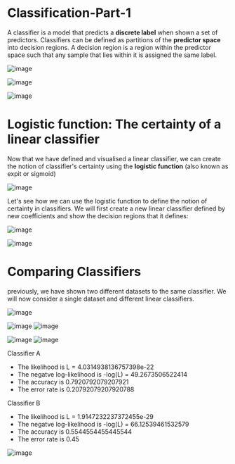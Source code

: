 # Classification-Part-1

A classifier is a model that predicts a **discrete label** when shown a set of predictors. Classifiers can be defined as partitions of the **predictor space** into decision regions. A decision region is a region within the predictor space such that any sample that lies within it is assigned the same label.

![image](https://user-images.githubusercontent.com/96924468/167103132-df03fe05-5e0a-4ad3-bcd8-9f9c45e16931.png)

![image](https://user-images.githubusercontent.com/96924468/167103182-62826ac3-5fd9-4306-a884-cf736b83e370.png)

![image](https://user-images.githubusercontent.com/96924468/167103250-a95e11f0-7c61-4661-bfea-2d6dab4213d9.png)
 
 # Logistic function: The certainty of a linear classifier
 
Now that we have defined and visualised a linear classifier, we can create the notion of classifier's certainty using the **logistic function** (also known as expit or sigmoid)

![image](https://user-images.githubusercontent.com/96924468/167103569-99b7635b-b63d-4ea8-a73a-503dd459cbfd.png)

Let's see how we can use the logistic function to define the notion of certainty in classifiers. We will first create a new linear classifier defined by new coefficients and show the decision regions that it defines:

![image](https://user-images.githubusercontent.com/96924468/167103817-a4a86cf1-232e-4a36-9004-a8955d1e883b.png)

![image](https://user-images.githubusercontent.com/96924468/167103899-d6ffe852-82f9-428f-823a-5f39a4a5062a.png)

# Comparing Classifiers

previously, we have shown two different datasets to the same classifier. We will now consider a single dataset and different linear classifiers. 

![image](https://user-images.githubusercontent.com/96924468/167104945-3ea8e06b-c739-4233-bb3f-c3217006edc7.png)

![image](https://user-images.githubusercontent.com/96924468/167105001-2a046bab-fa49-4aa7-b20f-9cd1b5eb4dbd.png)
![image](https://user-images.githubusercontent.com/96924468/167106306-f57c0bab-9ae0-4f14-a238-9941d2c53f98.png)

![image](https://user-images.githubusercontent.com/96924468/167105085-33265031-f307-4d22-a95d-c1ebfdbd435b.png)
![image](https://user-images.githubusercontent.com/96924468/167106397-0cc3d133-a309-44d3-8414-283651a43304.png)

Classifier A
* The likelihood is L = 4.0314938136757398e-22
* The negatve log-likelihood is -log(L) = 49.2673506522414
* The accuracy is 0.7920792079207921
* The error rate is 0.20792079207920788

Classifier B
* The likelihood is L = 1.9147232237372455e-29
* The negatve log-likelihood is -log(L) = 66.12539461532579
* The accuracy is 0.5544554455445544
* The error rate is 0.45

![image](https://user-images.githubusercontent.com/96924468/167106078-f07e4a16-fb2a-4d80-9c5c-29d2f66ab60f.png)
